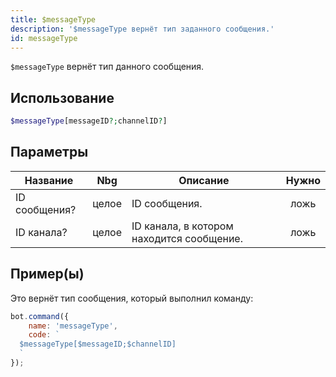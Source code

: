 ```yaml
---
title: $messageType
description: '$messageType вернёт тип заданного сообщения.'
id: messageType
---
```


`$messageType` вернёт тип данного сообщения.

## Использование

```php
$messageType[messageID?;channelID?]
```

## Параметры

| Название      | Nbg   | Описание                                  | Нужно |
| ------------- | ----- | ----------------------------------------- |:-----:|
| ID сообщения? | целое | ID сообщения.                             | ложь  |
| ID канала?    | целое | ID канала, в котором находится сообщение. | ложь  |

## Пример(ы)

Это вернёт тип сообщения, который выполнил команду:

```javascript
bot.command({
    name: 'messageType',
    code: `
  $messageType[$messageID;$channelID]
  `
});
```
